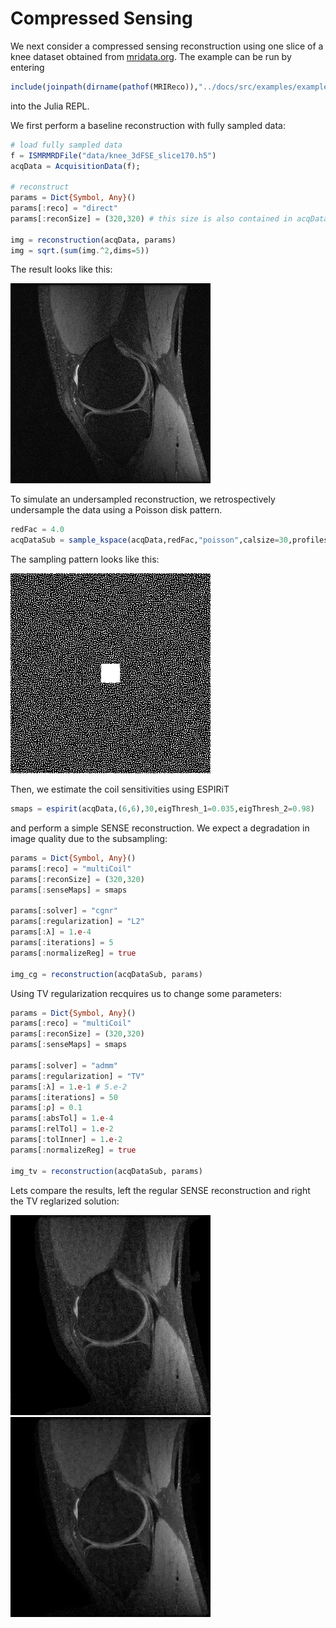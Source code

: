 # Compressed Sensing

We next consider a compressed sensing reconstruction using one slice of a knee
dataset obtained from [mridata.org](http://mridata.org). The example
can be run by entering
```julia
include(joinpath(dirname(pathof(MRIReco)),"../docs/src/examples/exampleCS.jl"))
```
into the Julia REPL.

We first perform a baseline reconstruction with fully sampled data:
```julia
# load fully sampled data
f = ISMRMRDFile("data/knee_3dFSE_slice170.h5")
acqData = AcquisitionData(f);

# reconstruct
params = Dict{Symbol, Any}()
params[:reco] = "direct"
params[:reconSize] = (320,320) # this size is also contained in acqData.encodingSize

img = reconstruction(acqData, params)
img = sqrt.(sum(img.^2,dims=5))
```
The result looks like this:

![Knee Original](./assets/kneeOrig.png)

To simulate an undersampled reconstruction, we retrospectively undersample the data using a Poisson disk pattern.

```julia
redFac = 4.0
acqDataSub = sample_kspace(acqData,redFac,"poisson",calsize=30,profiles=false);
```

The sampling pattern looks like this:

![Mask](./assets/mask.png)

Then, we estimate the coil sensitivities using ESPIRiT

```julia
smaps = espirit(acqData,(6,6),30,eigThresh_1=0.035,eigThresh_2=0.98)
```

and perform a simple SENSE reconstruction. We expect a degradation in image quality due to the
subsampling:

```julia
params = Dict{Symbol, Any}()
params[:reco] = "multiCoil"
params[:reconSize] = (320,320)
params[:senseMaps] = smaps

params[:solver] = "cgnr"
params[:regularization] = "L2"
params[:λ] = 1.e-4
params[:iterations] = 5
params[:normalizeReg] = true

img_cg = reconstruction(acqDataSub, params)
```

Using TV regularization recquires us to change some parameters:

```julia
params = Dict{Symbol, Any}()
params[:reco] = "multiCoil"
params[:reconSize] = (320,320)
params[:senseMaps] = smaps

params[:solver] = "admm"
params[:regularization] = "TV"
params[:λ] = 1.e-1 # 5.e-2
params[:iterations] = 50
params[:ρ] = 0.1
params[:absTol] = 1.e-4
params[:relTol] = 1.e-2
params[:tolInner] = 1.e-2
params[:normalizeReg] = true

img_tv = reconstruction(acqDataSub, params)
```
Lets compare the results, left the regular SENSE reconstruction and right the
TV reglarized solution:

![SENSE](./assets/kneeCG.png)
![TV](./assets/kneeTV.png)
